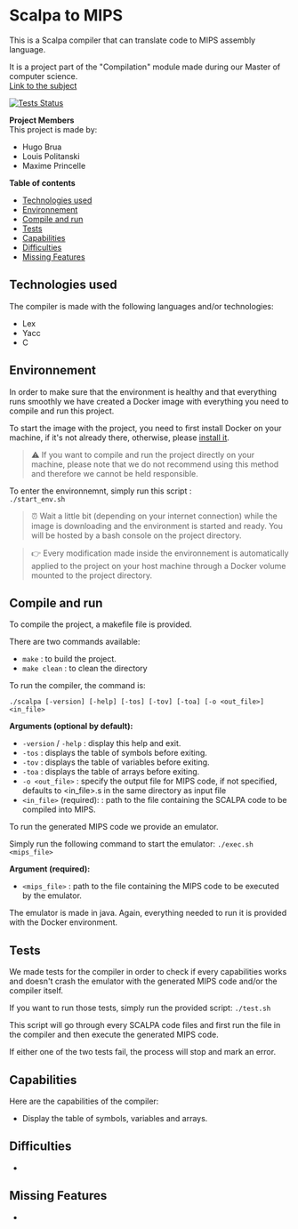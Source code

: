 # Scalpa to MIPS

This is a Scalpa compiler that can translate code to MIPS assembly language.

It is a project part of the "Compilation" module made during our Master of computer science.\
[Link to the subject](Sujet_Compilation.pdf)

[![Tests Status](https://img.shields.io/drone/build/lpolitanski/scalpa-to-mips?label=tests&server=https%3A%2F%2Fdrone.princelle.org)](https://drone.princelle.org/lpolitanski/scalpa-to-mips)

__Project Members__\
This project is made by:
- Hugo Brua
- Louis Politanski
- Maxime Princelle 

__Table of contents__
- [Technologies used](#technologies-used)
- [Environnement](#environnement)
- [Compile and run](#compile-and-run)
- [Tests](#tests)
- [Capabilities](#capabilities)
- [Difficulties](#difficulties)
- [Missing Features](#missing-features)

## Technologies used

The compiler is made with the following languages and/or technologies:
- Lex
- Yacc
- C

## Environnement

In order to make sure that the environment is healthy and that everything runs smoothly we have created a Docker image with everything you need to compile and run this project. 

To start the image with the project, you need to first install Docker on your machine, if it's not already there, otherwise, please [install it](https://docs.docker.com/get-docker/).

> ⚠️  If you want to compile and run the project directly on your machine, please note that we do not recommend using this method and therefore we cannot be held responsible.

To enter the environnemnt, simply run this script :\
```./start_env.sh```

> ⏰  Wait a little bit (depending on your internet connection) while the image is downloading and the environment is started and ready. You will be hosted by a bash console on the project directory.

> 👉  Every modification made inside the environnement is automatically applied to the project on your host machine through a Docker volume mounted to the project directory.


## Compile and run

To compile the project, a makefile file is provided.

There are two commands available:
- `make` : to build the project.
- `make clean` : to clean the directory

To run the compiler, the command is:

```./scalpa [-version] [-help] [-tos] [-tov] [-toa] [-o <out_file>] <in_file>```

__Arguments (optional by default):__
- `-version` / `-help` : display this help and exit.
- `-tos` : displays the table of symbols before exiting.
- `-tov` : displays the table of variables before exiting.
- `-toa` : displays the table of arrays before exiting.
- `-o <out_file>` : specify the output file for MIPS code, if not specified, defaults to <in_file>.s in the same directory as input file
- `<in_file>` (required): : path to the file containing the SCALPA code to be compiled into MIPS.

To run the generated MIPS code we provide an emulator.

Simply run the following command to start the emulator:
```./exec.sh <mips_file>```

__Argument (required):__
- `<mips_file>` : path to the file containing the MIPS code to be executed by the emulator.

The emulator is made in java. Again, everything needed to run it is provided with the Docker environment.


## Tests

We made tests for the compiler in order to check if every capabilities works and doesn't crash the emulator with the generated MIPS code and/or the compiler itself.

If you want to run those tests, simply run the provided script:
```./test.sh```

This script will go through every SCALPA code files and first run the file in the compiler and then execute the generated MIPS code.

If either one of the two tests fail, the process will stop and mark an error.


## Capabilities

Here are the capabilities of the compiler:

- Display the table of symbols, variables and arrays.


## Difficulties

-


## Missing Features

-